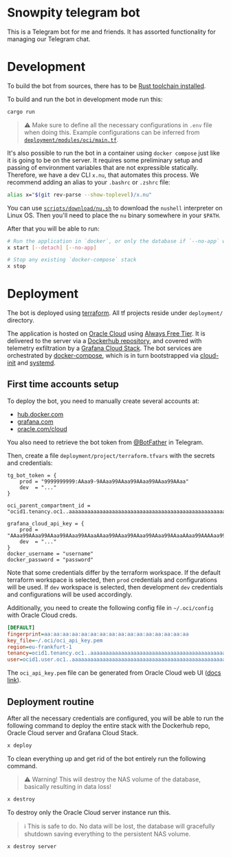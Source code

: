 [rust-toolchain]: https://www.rust-lang.org/tools/install

# Snowpity telegram bot

This is a Telegram bot for me and friends.
It has assorted functionality for managing our Telegram chat.

# Development

To build the bot from sources, there has to be [Rust toolchain installed][rust-toolchain].

To build and run the bot in development mode run this:

```bash
cargo run
```

> ⚠️ Make sure to define all the necessary configurations in `.env` file when doing this. Example configurations can be inferred from [`deployment/modules/oci/main.tf`](deployment/modules/oci/main.tf).

It's also possible to run the bot in a container using `docker compose` just like it is going to be on the server. It requires some preliminary setup and passing of environment variables that are not expressible statically. Therefore, we have a dev CLI `x.nu`, that automates this process. We recommend adding an alias to your `.bashrc` or `.zshrc` file:

```bash
alias x="$(git rev-parse --show-toplevel)/x.nu"
```

You can use [`scripts/download/nu.sh`](scripts/download/nu.sh) to download the `nushell` interpreter on Linux OS. Then you'll need to place the `nu` binary somewhere in your `$PATH`.

After that you will be able to run:

```bash
# Run the application in `docker`, or only the database if `--no-app` was specified
x start [--detach] [--no-app]

# Stop any existing `docker-compose` stack
x stop
```

# Deployment

The bot is deployed using [terraform]. All tf projects reside under `deployment/` directory.

The application is hosted on [Oracle Cloud][oracle-cloud] using [Always Free Tier][oci-always-free]. It is delivered to the server via a [Dockerhub repository][dockerhub-repo], and covered with telemetry exfiltration by a [Grafana Cloud Stack][grafana-cloud]. The bot services are orchestrated by [docker-compose], which is in turn bootstrapped via [cloud-init] and [systemd].

## First time accounts setup

To deploy the bot, you need to manually create several accounts at:

- [hub.docker.com](https://hub.docker.com/)
- [grafana.com](https://grafana.com/)
- [oracle.com/cloud][oracle-cloud]

You also need to retrieve the bot token from [@BotFather] in Telegram.

Then, create a file `deployment/project/terraform.tfvars` with the secrets and credentials:

```hcl
tg_bot_token = {
    prod = "9999999999:AAaa9-9AAaa99AAaa99AAaa99AAaa99AAaa"
    dev  = "..."
}

oci_parent_compartment_id = "ocid1.tenancy.oc1..aaaaaaaaaaaaaaaaaaaaaaaaaaaaaaaaaaaaaaaaaaaaaaaaaaaaaaaaaaaa"

grafana_cloud_api_key = {
    prod = "AAaa99AAaa99AAaa99AAaa99AAaaAAaa99AAaa99AAaa99AAaa99AAaaAAaa99AAAAaa99AAaa99AAa99AAAAaa99AAaa99AAa99AAAAaa9="
    dev  = "..."
}
docker_username = "username"
docker_password = "password"
```

Note that some credentials differ by the terraform workspace. If the default terraform workspace is selected, then `prod` credentials and configurations will be used. If `dev` workspace is selected, then development `dev` credentials and configurations will be used accordingly.

Additionally, you need to create the following config file in `~/.oci/config` with Oracle Cloud creds.

```ini
[DEFAULT]
fingerprint=aa:aa:aa:aa:aa:aa:aa:aa:aa:aa:aa:aa:aa:aa:aa:aa
key_file=~/.oci/oci_api_key.pem
region=eu-frankfurt-1
tenancy=ocid1.tenancy.oc1..aaaaaaaaaaaaaaaaaaaaaaaaaaaaaaaaaaaaaaaaaaaaaaaaaaaaaaaaaaaa
user=ocid1.user.oc1..aaaaaaaaaaaaaaaaaaaaaaaaaaaaaaaaaaaaaaaaaaaaaaaaaaaaaaaaaaaa
```

The `oci_api_key.pem` file can be generated from Oracle Cloud web UI ([docs link](https://docs.oracle.com/en-us/iaas/Content/API/Concepts/apisigningkey.htm)).

## Deployment routine

After all the necessary credentials are configured, you will be able to run the following command to deploy the entire stack with the Dockerhub repo, Oracle Cloud server and Grafana Cloud Stack.

```bash
x deploy
```

To clean everything up and get rid of the bot entirely run the following command.

> ⚠️ Warning! This will destroy the NAS volume of the database, basically resulting in data loss!

```bash
x destroy
```

To destroy only the Oracle Cloud server instance run this.

> ℹ This is safe to do. No data will be lost, the database will gracefully shutdown saving everything to the persistent NAS volume.
```bash
x destroy server
```

[terraform]: https://www.terraform.io/
[oracle-cloud]: https://www.oracle.com/cloud/
[oci-always-free]: https://www.oracle.com/cloud/free/
[dockerhub-repo]: https://hub.docker.com/repository/docker/veetaha/snowpity-tg
[grafana-cloud]: https://grafana.com/products/cloud/
[docker-compose]: https://docs.docker.com/compose/
[cloud-init]: https://cloudinit.readthedocs.io/en/latest/
[systemd]: https://www.freedesktop.org/wiki/Software/systemd/
[@BotFather]: https://core.telegram.org/bots
